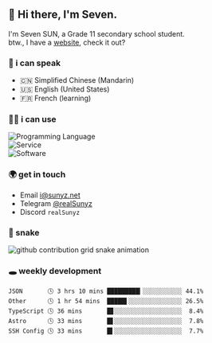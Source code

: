 <!-- DO NOT FORGET TO PULL BEFORE PUSHING -->
## 👋 Hi there, I'm Seven.

I'm Seven SUN, a Grade 11 secondary school student.  
btw., I have a [website](https://sunyz.net), check it out?

### 💬 i can speak

* 🇨🇳 Simplified Chinese (Mandarin)  
* 🇺🇸 English (United States)  
* 🇫🇷 French (learning)

### 👩‍💻 i can use

![Programming Language](https://skillicons.dev/icons?i=cpp,html,python,nodejs,nextjs,tailwind,bash,latex,md)  
![Service](https://skillicons.dev/icons?i=docker,git,nginx,cloudflare,workers,github,linux,vercel,mysql)  
![Software](https://skillicons.dev/icons?i=ai,pr,ps,xd,figma,vim,vscode,pycharm,clion)

### 🌍 get in touch

* Email <i@sunyz.net>
* Telegram [@realSunyz](https://t.me/realSunyz)
* Discord `realSunyz`

### 🐍 snake
<picture>
  <source media="(prefers-color-scheme: dark)" srcset="https://raw.githubusercontent.com/realSunyz/realSunyz/main/snake/snake-dark.svg" />
  <source media="(prefers-color-scheme: light)" srcset="https://raw.githubusercontent.com/realSunyz/realSunyz/main/snake/snake.svg" />
  <img alt="github contribution grid snake animation" src="github-snake.svg" />
</picture>

### 🕳️ weekly development
<!-- waka-box start -->
```text
JSON       🕓 3 hrs 10 mins █████████▎░░░░░░░░░░░ 44.1%
Other      🕓 1 hr 54 mins  █████▌░░░░░░░░░░░░░░░ 26.5%
TypeScript 🕓 36 mins       █▊░░░░░░░░░░░░░░░░░░░  8.4%
Astro      🕓 33 mins       █▋░░░░░░░░░░░░░░░░░░░  7.8%
SSH Config 🕓 33 mins       █▌░░░░░░░░░░░░░░░░░░░  7.7%
```
<!-- Powered by https://github.com/realSunyz/waka-box-go . -->
<!-- waka-box end -->
